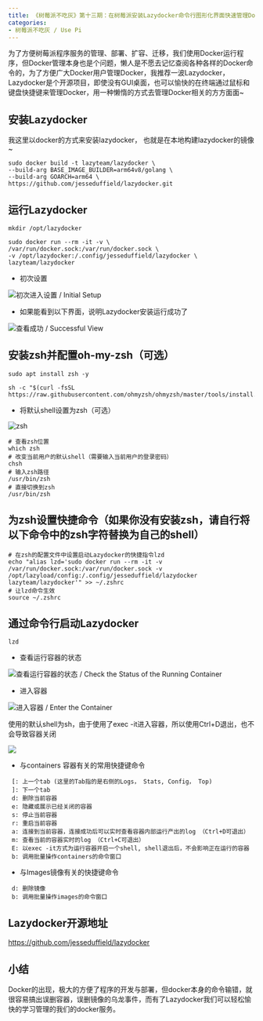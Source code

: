 ```yaml
---
title: 《树莓派不吃灰》第十三期：在树莓派安装Lazydocker命令行图形化界面快速管理Docker服务及镜像
categories:
- 树莓派不吃灰 / Use Pi
---
```




为了方便树莓派程序服务的管理、部署、扩容、迁移，我们使用Docker运行程序，但Docker管理本身也是个问题，懒人是不愿去记忆查阅各种各样的Docker命令的，为了方便广大Docker用户管理Docker，我推荐一波Lazydocker，Lazydocker是个开源项目，即使没有GUI桌面，也可以愉快的在终端通过鼠标和键盘快捷键来管理Docker，用一种懒惰的方式去管理Docker相关的方方面面~



## 安装Lazydocker

我这里以docker的方式来安装lazydocker， 也就是在本地构建lazydocker的镜像~



```
sudo docker build -t lazyteam/lazydocker \
--build-arg BASE_IMAGE_BUILDER=arm64v8/golang \
--build-arg GOARCH=arm64 \
https://github.com/jesseduffield/lazydocker.git
```

## 运行Lazydocker

```
mkdir /opt/lazydocker

sudo docker run --rm -it -v \
/var/run/docker.sock:/var/run/docker.sock \
-v /opt/lazydocker:/.config/jesseduffield/lazydocker \
lazyteam/lazydocker
```
- 初次设置 


![初次进入设置 / Initial Setup](https://cdn.fangyuanxiaozhan.com/assets/16404297673101QhJKdjG.png)

- 如果能看到以下界面，说明Lazydocker安装运行成功了

![查看成功 / Successful View](https://cdn.fangyuanxiaozhan.com/assets/1640429767589rPwkD1cs.png)

## 安装zsh并配置oh-my-zsh（可选）


```
sudo apt install zsh -y

sh -c "$(curl -fsSL https://raw.githubusercontent.com/ohmyzsh/ohmyzsh/master/tools/install.sh)"
```

- 将默认shell设置为zsh（可选）

![zsh](https://cdn.fangyuanxiaozhan.com/assets/16404297676294Zz58M8w.png)

```
# 查看zsh位置
which zsh
# 改变当前用户的默认shell（需要输入当前用户的登录密码）
chsh
# 输入zsh路径
/usr/bin/zsh
# 直接切换到zsh
/usr/bin/zsh

```

## 为zsh设置快捷命令（如果你没有安装zsh，请自行将以下命令中的zsh字符替换为自己的shell）


```
# 在zsh的配置文件中设置启动Lazydocker的快捷指令lzd  
echo "alias lzd='sudo docker run --rm -it -v /var/run/docker.sock:/var/run/docker.sock -v /opt/lazyload/config:/.config/jesseduffield/lazydocker lazyteam/lazydocker'" >> ~/.zshrc
# 让lzd命令生效
source ~/.zshrc
```

## 通过命令行启动Lazydocker

```
lzd
```

- 查看运行容器的状态  

![查看运行容器的状态 / Check the Status of the Running Container](https://cdn.fangyuanxiaozhan.com/assets/1640429767822EFByRREt.png)

- 进入容器

![进入容器 / Enter the Container](https://cdn.fangyuanxiaozhan.com/assets/1640429767999ifNZc6bc.png)

使用的默认shell为sh，由于使用了exec -it进入容器，所以使用Ctrl+D退出，也不会导致容器关闭




![](https://cdn.fangyuanxiaozhan.com/assets/1640429767975bJk17zQP.png)



- 与containers 容器有关的常用快捷键命令

```
 [: 上一个tab (这里的Tab指的是右侧的Logs， Stats, Config， Top) 
 ]: 下一个tab
 d: 删除当前容器
 e: 隐藏或展示已经关闭的容器
 s: 停止当前容器
 r: 重启当前容器
 a: 连接到当前容器，连接成功后可以实时查看容器内部运行产出的log （Ctrl+D可退出）
 m: 查看当前的容器实时的log （Ctrl+C可退出）  
 E: 以exec -it方式为运行容器开启一个shell, shell退出后，不会影响正在运行的容器 
 b: 调用批量操作containers的命令窗口 
```
- 与Images镜像有关的快捷键命令

```
 d: 删除镜像 
 b: 调用批量操作images的命令窗口 
```

## Lazydocker开源地址

https://github.com/jesseduffield/lazydocker


## 小结 

Docker的出现，极大的方便了程序的开发与部署，但docker本身的命令输错，就很容易搞出误删容器，误删镜像的乌龙事件，而有了Lazydocker我们可以轻松愉快的学习管理的我们的docker服务。

